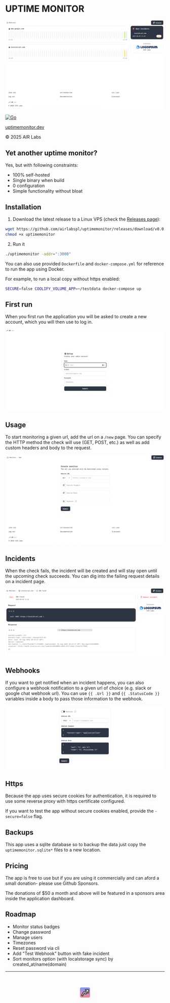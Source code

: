 # UPTIME MONITOR

![](/docs/uptimemonitor.png)

[![Go](https://github.com/airlabspl/uptimemonitor/actions/workflows/go.yml/badge.svg)](https://github.com/airlabspl/uptimemonitor/actions/workflows/go.yml)

[uptimemonitor.dev](https://uptimemonitor.dev)

© 2025 AIR Labs

## Yet another uptime monitor?

Yes, but with following constraints:

- 100% self-hosted
- Single binary when build
- 0 configuration
- Simple functionality without bloat

## Installation

1. Download the latest release to a Linux VPS (check the
   [Releases page](https://github.com/airlabspl/uptimemonitor/releases)):

```bash
wget https://github.com/airlabspl/uptimemonitor/releases/download/v0.0.2-alpha/uptimemonitor
chmod +x uptimemonitor
```

2. Run it

```bash
./uptimemonitor -addr=":3000"
```

You can also use provided `Dockerfile` and `docker-compose.yml` for reference to
run the app using Docker.

For example, to run a local copy without https enabled:

```bash
SECURE=false COOLIFY_VOLUME_APP=~/testdata docker-compose up
```

## First run

When you first run the application you will be asked to create a new account,
which you will then use to log in.

![](/docs/setup.png)

## Usage

To start monitoring a given url, add the url on a `/new` page. You can specify
the HTTP method the check will use (GET, POST, etc.) as well as add custom
headers and body to the request.

![](/docs/new.png)

## Incidents

When the check fails, the incident will be created and will stay open until the
upcoming check succeeds. You can dig into the failing request details on a
incident page.

![](/docs/incident.png)

## Webhooks

If you want to get notified when an incident happens, you can also configure a
webhook notification to a given url of choice (e.g. slack or google chat webhook
url). You can use `{{ .Url }}` and `{{ .StatusCode }}` variables inside a body
to pass those information to the webhook.

![](/docs/webhook.png)

## Https

Because the app uses secure cookies for authentication, it is required to use
some reverse proxy with https certificate configured.

If you want to test the app without secure cookies enabled, provide the
`-secure=false` flag.

## Backups

This app uses a sqlite database so to backup the data just copy the
`uptimemonitor.sqlite*` files to a new location.

## Pricing

The app is free to use but if you are using it commercially and can aford a
small donation- please use Github Sponsors.

The donations of $50 a month and above will be featured in a sponsors area
inside the application dashboard.

## Roadmap

- Monitor status badges
- Change password
- Manage users
- Timezones
- Reset password via cli
- Add "Test Webhook" button with fake incident
- Sort monitors option (with localstorage sync) by created_at/name(domain)

---

<div style="text-align: center; margin: 50px auto;">
<img src="static/img/logo.svg" style="height: 32px; width: auto">
</div>

